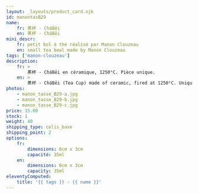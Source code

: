 ```yaml
---
layout: _layouts/product_card.njk
id: manontasB29
name:
    fr: 茶杯 - CháBēi
    en: 茶杯 - CháBēi
mini_descr:
    fr: petit bol à thé réalisé par Manon Clouzeau
    en: small tea bowl made by Manon Clouzeau
tags: ['manon-clouzeau']
description: 
    fr: >
        茶杯 - CháBēi en céramique, 1250°C. Pièce unique.
    en: >
        茶杯 - CháBēi (Tea Cup) made of ceramic, fired at 1250°C. Unique piece.
photos:
    - manon_tasse_B29-a.jpg
    - manon_tasse_B29-b.jpg
    - manon_tasse_B29-c.jpg
price: 15.00
stock: 1
weight: 40
shipping_type: colis_base
shipping_point: 2
options:
    fr:
        dimensions: 6cm x 3cm
        capacité: 35ml
    en:
        dimensions: 6cm x 3cm
        capacity: 35ml
eleventyComputed:
    title: '{{ tags }} - {{ name }}'
---
```

